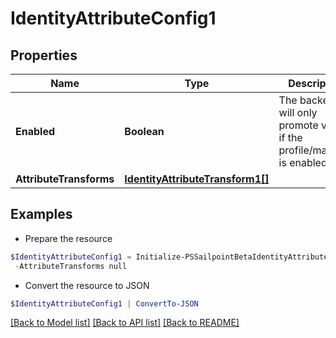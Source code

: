# IdentityAttributeConfig1
## Properties

Name | Type | Description | Notes
------------ | ------------- | ------------- | -------------
**Enabled** | **Boolean** | The backend will only promote values if the profile/mapping is enabled. | [optional] [default to $false]
**AttributeTransforms** | [**IdentityAttributeTransform1[]**](IdentityAttributeTransform1.md) |  | [optional] 

## Examples

- Prepare the resource
```powershell
$IdentityAttributeConfig1 = Initialize-PSSailpointBetaIdentityAttributeConfig1  -Enabled true `
 -AttributeTransforms null
```

- Convert the resource to JSON
```powershell
$IdentityAttributeConfig1 | ConvertTo-JSON
```

[[Back to Model list]](../README.md#documentation-for-models) [[Back to API list]](../README.md#documentation-for-api-endpoints) [[Back to README]](../README.md)

